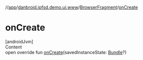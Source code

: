 //[app](../../index.md)/[danbroid.ipfsd.demo.ui.www](../index.md)/[BrowserFragment](index.md)/[onCreate](on-create.md)



# onCreate  
[androidJvm]  
Content  
open override fun [onCreate](on-create.md)(savedInstanceState: [Bundle](https://developer.android.com/reference/kotlin/android/os/Bundle.html)?)  



